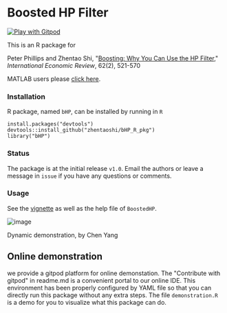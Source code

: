 # Boosted HP Filter

<a href="https://gitpod.io/#/https://github.com/zhentaoshi/bHP_R_pkg" target="_blank">
  <img
    src="https://img.shields.io/badge/Contribute%20with-Gitpod-908a85?logo=gitpod"
    alt="Play with Gitpod"
  />
</a>

This is an R package for 

Peter Phillips and Zhentao Shi, "[Boosting: Why You Can Use the HP Filter,](https://onlinelibrary.wiley.com/doi/10.1111/iere.12495)" *International Economic Review*, 62(2), 521-570

MATLAB users please [click here](https://github.com/zhentaoshi/Boosted_HP_filter/tree/master/matlab).


### Installation

R package, named `bHP`, can be installed by running in `R`
```
install.packages("devtools")
devtools::install_github("zhentaoshi/bHP_R_pkg")
library("bHP")
```

### Status

The package is at the initial release `v1.0`. Email the authors or leave a message in `issue` if you have any questions or comments.

###  Usage

See the [vignette](https://github.com/zhentaoshi/BoostedHP/blob/master/vignettes/vignette.pdf) as well as the help file of `BoostedHP`.





![image](https://github.com/zhentaoshi/BoostedHP/blob/master/ADF_bHP_ani.gif)

Dynamic demonstration, by Chen Yang

## Online demonstration

we provide a gitpod platform for online demonstation. The "Contribute with gitpod" in readme.md is a convenient portal to our online IDE. This environment has been properly configured by YAML file so that you can directly run this package without any extra steps. The file `demonstration.R` is a demo for you to visualize what this package can do.

